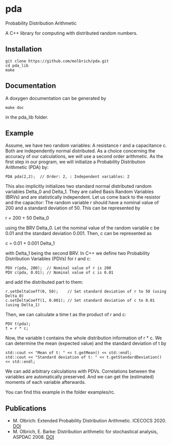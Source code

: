 # pda
Probability Distribution Arithmetic

A C++ library for computing with distributed random numbers.

## Installation
```
git clone https://github.com/molbrich/pda.git
cd pda_lib
make
```

## Documentation
A doxygen documentation can be generated by
```
make doc
```
in the pda_lib folder.

## Example

Assume, we have two random variables: A resistance r and a capacitance c. 
Both are independently normal distributed. 
As a choice concerning the accuracy of our calculations, we will use a second order arithmetic. 
As the first step in our program, we will initialize a Probability Distribution Arithmetic (PDA) by:
```
PDA pda(2,2);  // Order: 2, : Independent variables: 2
```
This also implicitly initializes two standard normal distributed random variables Delta_0 and Delta_1.
They are called Basis Random Variables (BRVs) and are statistically independent.
Let us come back to the resistor and the capacitor:
The random variable r should have a nominal value of 200 and a standard deviation of 50. 
This can be represented by

r = 200 + 50 Delta_0

using the BRV Delta_0.
Let the nominal value of the random variable c be 0.01 and the standard deviation 0.001. 
Then, c can be represented as

c = 0.01 + 0.001 Delta_1

with Delta_1 being the second BRV.
In C++ we define two Probability Distribution Variables (PDVs) for r and c:
```
PDV r(pda, 200);  // Nominal value of r is 200
PDV c(pda, 0.01); // Nominal value of c is 0.01
```
and add the distributed part to them:
```
r.setDeltaCoeff(0, 50);    // Set standard deviation of r to 50 (using Delta_0)
c.setDeltaCoeff(1, 0.001); // Set standard deviation of c to 0.01 (using Delta_1)
```
Then, we can calculate a time t as the product of r and c:
```
PDV t(pda);
t = r * c;
```
Now, the variable t contains the whole distribution information of r * c.
We can determine the mean (expected value) and the standard deviation of t by
```
std::cout << "Mean of t: " << t.getMean() << std::endl;
std::cout << "Standard deviation of t: " << t.getStandardDeviation() << std::endl;
```
We can add arbitrary calculations with PDVs.
Correlations between the variables are automatically preserved.
And we can get the (estimated) moments of each variable afterwards.

You can find this example in the folder examples/rc.

## Publications
* M. Olbrich: Extended Probability Distribution Arithmetic. ICECOCS 2020. [DOI](https://doi.org/10.1109/ICECOCS50124.2020.9314534)
* M. Olbrich, E. Barke: Distribution arithmetic for stochastical analysis, ASPDAC 2008. [DOI](https://doi.org/10.1109/ASPDAC.2008.4484009)

